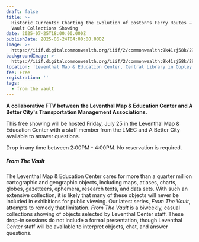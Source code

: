 ```yaml
---
draft: false
title: >-
  Historic Currents: Charting the Evolution of Boston's Ferry Routes — From the
  Vault Collections Showing
date: 2025-07-25T18:00:00.000Z
publishDate: 2025-06-24T04:00:00.000Z
image: >-
  https://iiif.digitalcommonwealth.org/iiif/2/commonwealth:9k41zj58k/2914,1741,5147,2797/1200,/0/default.jpg
backgroundImage: >-
  https://iiif.digitalcommonwealth.org/iiif/2/commonwealth:9k41zj58k/2914,1741,5147,2797/1200,/0/default.jpg
location: 'Leventhal Map & Education Center, Central Library in Copley Square'
fee: Free
registration: ''
tags:
  - from the vault
---
```


**A collaborative FTV between the Leventhal Map & Education Center and A Better City's Transportation Management Associations.**

This free showing will be hosted Friday, July 25 in the Leventhal Map & Education Center with a staff member from the LMEC and A Better City available to answer questions.

Drop in any time between 2:00PM - 4:00PM. No reservation is required.

##### ***From The Vault***

The Leventhal Map & Education Center cares for more than a quarter million cartographic and geographic objects, including maps, atlases, charts, globes, gazetteers, ephemera, research texts, and data sets. With such an extensive collection, it is likely that many of these objects will never be included in exhibitions for public viewing. Our latest series, *From The Vault*, attempts to remedy that limitation. *From The Vault* is a biweekly, casual collections showing of objects selected by Leventhal Center staff. These drop-in sessions do not include a formal presentation, though Leventhal Center staff will be available to interpret objects, chat, and answer questions.
